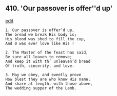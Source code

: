 
## 410.  'Our passover is offer''d up'
[edit](https://docs.google.com/document/d/1Cq8bt2yNrB5PgRzXmQw6gqkna2ppcIP2/edit?mode=html)



    1. Our passover is offer’d up,
    The bread we break His body is;
    His blood was shed to fill the cup,
    And 0 was ever love like His !

    2. The Master of the feast has said,
    Be sure all leaven to remove;
    And keep it with th’ unleaven’d bread 
    Of truth, sincerity, and love.

    3. May we obey, and sweetly prove
    How blest they are who know His name; 
    And share at length, with those above,
    The wedding supper of the Lamb.

